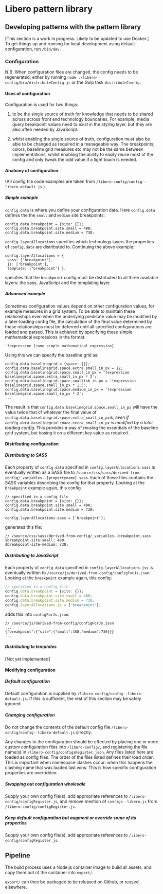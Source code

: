
Libero pattern library  
======================  
  
## Developing patterns with the pattern library  
[This section is a work in progress. Likely to be updated to use Docker.]   
To get things up and running for local development using default configuration, run `/bin/dev`.  
  
### Configuration
N.B. When configuration files are changed, the config needs to be regenerated, either by running `node ./libero-config/bin/distributeConfig.js` or the Gulp task `distributeConfig`.  
  
#### Uses of configuration  
Configuration is used for two things:  
  
1. to be the single source of truth for knowledge that needs to be shared across across front end technology boundaries. For example, media query breakpoint values need to exist in the styling layer, but they are also often needed by JavaScript.  
  
1. whilst enabling the single source of truth, configuration must also be able to be changed as required in a manageable way. The breakpoints, colors, baseline grid measures etc may not be the same between implementations, whilst enabling the ability to easily reuse most of the config and only tweak the odd value if a light touch is needed.  
  
#### Anatomy of configuration  
(All config file code examples are taken from `/libero-config/config--libero-default.js`.)  

##### Simple example
`config.data` is where you define your configuration data.
Here `config.data` defines the the `small` and `medium` site breakpoints:  
  
```  
config.data.breakpoint = {site: {}};  
config.data.breakpoint.site.small = 480;  
config.data.breakpoint.site.medium = 730;  
```  
   
`config.layerAllocations` specifies which technology layers the properties of `config.data` are distributed to. Continuing the above example:  
```  
config.layerAllocations = {  
 sass: ['breakpoint'],
 js: ['breakpoint'],
 template: ['breakpoint'] };
 ```  
specifies that the `breakpoint` config must be distributed to all three available layers: the sass, JavaScript and the templating layer.  

##### Advanced example
Sometimes configuration values depend on other configuration values, for example measures in a grid system. To be able to maintain these relationships even when the underlying predicate value may be modified by a later-loading config file, the calculation of the final value determined by these relationships must be deferred until all specified configurations are loaded and parsed. This is achieved by specifying these simple mathematical expressions in the format:
```
'!expression [some simple mathematical expression]'
```
Using this we can specify the baseline grid as:
```
config.data.baselinegrid = {space: {}};  
config.data.baselinegrid.space.extra_small_in_px = 12;  
config.data.baselinegrid.space.small_in_px = '!expression baselinegrid.space.extra_small_in_px * 2';  
config.data.baselinegrid.space.smallish_in_px = '!expression baselinegrid.space.small_in_px * 1.5';  
config.data.baselinegrid.space.medium_in_px = '!expression baselinegrid.space.small_in_px * 2';
...
```
The result is that `config.data.baselinegrid.space.small_in_px` will have the value twice that of whatever the final value of `config.data.baselinegrid.space.extra_small_in_px`is, *even if `config.data.baselinegrid.space.extra_small_in_px` is modified by a later loading config*. This provides a way of reusing the essentials of the baseline grid system, but basing it on a different key value as required.

#### Distributing configuration  
##### Distributing to SASS  
Each property of `config.data` specified in `config.layerAllocations.sass` is eventually written as a SASS file to  `/source/css/sass/derived-from-config/_variables--[propertyname].sass`. Each of these files contains the SASS variables describing the config for that property. Looking at the `breakpoint` example again, this config  
  
```  
// specified in a config file  
config.data.breakpoint = {site: {}};  
config.data.breakpoint.site.small = 480;  
config.data.breakpoint.site.medium = 730;  
  
config.layerAllocations.sass = ['breakpoint'];  
```  
  
generates this file:  
```  
// /source/css/sass/derived-from-config/_variables--breakpoint.sass  
$breakpoint-site-small: 480;  
$breakpoint-site-medium: 730;  
```   
##### Distributing to JavaScript  
Each property of `config.data` specified in `config.layerAllocations.jss` is eventually written to `/source/js/derived-from-config/configForJs.json`.  Looking at the `breakpoint` example again, this config:    
  
```js  
// specified in a config file  
config.data.breakpoint = {site: {}};  
config.data.breakpoint.site.small = 480;
config.data.breakpoint.site.medium = 730;  
config.layerAllocations.js = ['breakpoint'];
```  
  
adds this into `configForJs.json`:  
```  
// /source/js/derived-from-config/configForJs.json  
...  
{"breakpoint":{"site":{"small":480,"medium":730}}}  
...  
```  
  ##### Distributing to templates
  [Not yet implemented]
  
#### Modifying configuration
##### Default configuration  
Default configuration is supplied by `/libero-config/config--libero-default.js`. If this is sufficient, the rest of this section may be safely ignored.  
  
##### Changing configuration  
Do not change the contents of the default config file `/libero-config/config--libero-default.js` directly.  
  
Any changes to the configuration should be effected by placing one or more custom configuration files into `/libero-config/`, and registering the file name(s) in `/libero-config/configsRegister.json`. Any files listed here are loaded as config files. The order of the files listed  defines their load order. This is important when namespace clashes occur: when this happens the clashing name that was loaded last wins. This is how specific configuration properties are overridden.  
  
##### Swapping out configuration wholesale  
Supply your own config file(s), add appropriate references to `/libero-config/configRegister.js`, and remove mention of `configs--libero.js` from `/libero-config/configRegister.js`.   
  
##### Keep default configuration but augment or override some of its properties  
Supply your own config file(s), add appropriate references to `/libero-config/configRegister.js`.

## Pipeline  
  
The build process uses a Node.js container image to build all assets, and copy them out of the container into `export/`.  
  
`export/` can then be packaged to be released on Github, or reused elsewhere.
